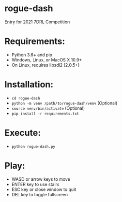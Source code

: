 # rogue-dash
Entry for 2021 7DRL Competition

# Requirements:
- Python 3.6+ and pip
- Windows, Linux, or MacOS X 10.9+
- On Linux, requires libsdl2 (2.0.5+)

# Installation:
- `cd rogue-dash`
- `python -m venv /path/to/rogue-dash/venv` (Optional)
- `source venv/bin/activate` (Optional)
- `pip install -r requirements.txt`

# Execute:
- `python rogue-dash.py`

# Play:
- WASD or arrow keys to move
- ENTER key to use stairs
- ESC key or close window to quit
- DEL key to toggle fullscreen
